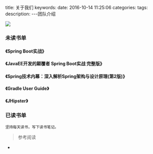 ﻿title: 关于我们
keywords: 
date: 2016-10-14 11:25:06
categories:
tags:
description:
---团队介绍
<blockquote class="blockquote-center"></blockquote>
<img src="/image-url" class="full-image" />


<!--more-->

### 未读书单

#### 《Spring Boot实战》
#### 《JavaEE开发的颠覆者 Spring Boot实战  完整版》
#### 《Spring技术内幕：深入解析Spring架构与设计原理(第2版)》
#### 《Gradle User Guide》
#### 《JHipster》

### 已读书单

    坚持每天读书，写下读书笔记。
> 参考阅读
- []()